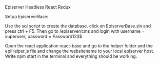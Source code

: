 Episerver Headless React Redux

Setup EpiserverBase:

Use the sql script to create the database. click on EpiserverBase.sln and press ctrl + F5.
Then go to /episerver/cms and login with username = superuser, password = Password123$



Open the react application react-base and go to the helper folder and the epiHelper.js file and change the websitename to your local episerver host.
Write npm start in the terminal and everything should be working.






